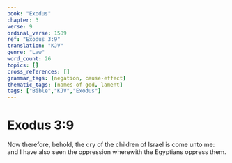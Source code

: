 ```yaml
---
book: "Exodus"
chapter: 3
verse: 9
ordinal_verse: 1589
ref: "Exodus 3:9"
translation: "KJV"
genre: "Law"
word_count: 26
topics: []
cross_references: []
grammar_tags: [negation, cause-effect]
thematic_tags: [names-of-god, lament]
tags: ["Bible","KJV","Exodus"]
---
```


# Exodus 3:9

Now therefore, behold, the cry of the children of Israel is come unto me: and I have also seen the oppression wherewith the Egyptians oppress them.

